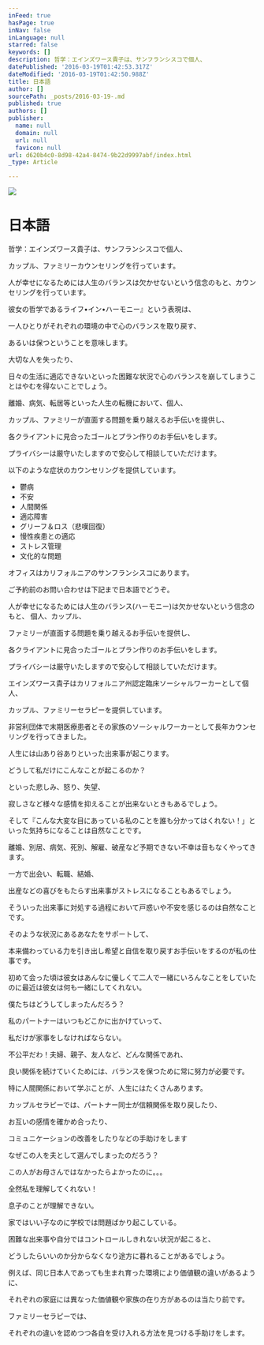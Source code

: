 ```yaml
---
inFeed: true
hasPage: true
inNav: false
inLanguage: null
starred: false
keywords: []
description: 哲学：エインズワース貴子は、サンフランシスコで個人、
datePublished: '2016-03-19T01:42:53.317Z'
dateModified: '2016-03-19T01:42:50.988Z'
title: 日本語
author: []
sourcePath: _posts/2016-03-19-.md
published: true
authors: []
publisher:
  name: null
  domain: null
  url: null
  favicon: null
url: d620b4c0-8d98-42a4-8474-9b22d9997abf/index.html
_type: Article

---
```

![](https://the-grid-user-content.s3-us-west-2.amazonaws.com/abe55767-cb52-497b-a2bd-afd4070480a3.jpg)

# 日本語

哲学：エインズワース貴子は、サンフランシスコで個人、

カップル、ファミリーカウンセリングを行っています。

人が幸せになるためには人生のバランスは欠かせないという信念のもと、カウンセリングを行っています。

彼女の哲学であるライフ•イン•ハーモニー』という表現は、

一人ひとりがそれぞれの環境の中で心のバランスを取り戻す、

あるいは保つということを意味します。

大切な人を失ったり、

日々の生活に適応できないといった困難な状況で心のバランスを崩してしまうことはやむを得ないことでしょう。

離婚、病気、転居等といった人生の転機において、個人、

カップル、ファミリーが直面する問題を乗り越えるお手伝いを提供し、

各クライアントに見合ったゴールとプラン作りのお手伝いをします。

プライバシーは厳守いたしますので安心して相談していただけます。

以下のような症状のカウンセリングを提供しています。

* 鬱病
* 不安
* 人間関係
* 適応障害
* グリーフ＆ロス（悲嘆回復）
* 慢性疾患との適応
* ストレス管理
* 文化的な問題

オフィスはカリフォルニアのサンフランシスコにあります。

ご予約前のお問い合わせは下記まで日本語でどうぞ。

人が幸せになるためには人生のバランス(ハーモニー)は欠かせないという信念のもと、 個人、カップル、

ファミリーが直面する問題を乗り越えるお手伝いを提供し、

各クライアントに見合ったゴールとプラン作りのお手伝いをします。

プライバシーは厳守いたしますので安心して相談していただけます。

エインズワース貴子はカリフォルニア州認定臨床ソーシャルワーカーとして個人、

カップル、ファミリーセラピーを提供しています。

非営利団体で末期医療患者とその家族のソーシャルワーカーとして長年カウンセリングを行ってきました。

人生には山あり谷ありといった出来事が起こります。

どうして私だけにこんなことが起こるのか？

といった悲しみ、怒り、失望、

寂しさなど様々な感情を抑えることが出来ないときもあるでしょう。

そして『こんな大変な目にあっている私のことを誰も分かってはくれない！」といった気持ちになることは自然なことです。

離婚、別居、病気、死別、解雇、破産など予期できない不幸は音もなくやってきます。

一方で出会い、転職、結婚、

出産などの喜びをもたらす出来事がストレスになることもあるでしょう。

そういった出来事に対処する過程において戸惑いや不安を感じるのは自然なことです。

そのような状況にあるあなたをサポートして、

本来備わっている力を引き出し希望と自信を取り戻すお手伝いをするのが私の仕事です。

初めて会った頃は彼女はあんなに優しくて二人で一緒にいろんなことをしていたのに最近は彼女は何も一緒にしてくれない。

僕たちはどうしてしまったんだろう？

私のパートナーはいつもどこかに出かけていって、

私だけが家事をしなければならない。

不公平だわ！夫婦、親子、友人など、どんな関係であれ、

良い関係を続けていくためには、バランスを保つために常に努力が必要です。

特に人間関係において学ぶことが、人生にはたくさんあります。

カップルセラピーでは、パートナー同士が信頼関係を取り戻したり、

お互いの感情を確かめ合ったり、

コミュニケーションの改善をしたりなどの手助けをします

なぜこの人を夫として選んでしまったのだろう？

この人がお母さんではなかったらよかったのに。。。

全然私を理解してくれない！

息子のことが理解できない。

家ではいい子なのに学校では問題ばかり起こしている。

困難な出来事や自分ではコントロールしきれない状況が起こると、

どうしたらいいのか分からなくなり途方に暮れることがあるでしょう。

例えば、同じ日本人であっても生まれ育った環境により価値観の違いがあるように、

それぞれの家庭には異なった価値観や家族の在り方があるのは当たり前です。

ファミリーセラピーでは、

それぞれの違いを認めつつ各自を受け入れる方法を見つける手助けをします。